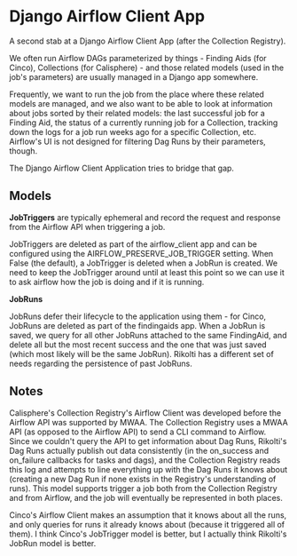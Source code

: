 # Django Airflow Client App

A second stab at a Django Airflow Client App (after the Collection Registry).

We often run Airflow DAGs parameterized by things - Finding Aids (for Cinco), Collections (for Calisphere) - and those related models (used in the job's parameters) are usually managed in a Django app somewhere.

Frequently, we want to run the job from the place where these related models are managed, and we also want to be able to look at information about jobs sorted by their related models: the last successful job for a Finding Aid, the status of a currently running job for a Collection, tracking down the logs for a job run weeks ago for a specific Collection, etc. Airflow's UI is not designed for filtering Dag Runs by their parameters, though.

The Django Airflow Client Application tries to bridge that gap.

## Models

**JobTriggers** are typically ephemeral and record the request and response from the Airflow API when triggering a job.

JobTriggers are deleted as part of the airflow_client app and can be configured using the AIRFLOW_PRESERVE_JOB_TRIGGER setting. When False (the default), a JobTrigger is deleted when a JobRun is created. We need to keep the JobTrigger around until at least this point so we can use it to ask airflow how the job is doing and if it is running.

**JobRuns**

JobRuns defer their lifecycle to the application using them - for Cinco, JobRuns are deleted as part of the findingaids app. When a JobRun is saved, we query for all other JobRuns attached to the same FindingAid, and delete all but the most recent success and the one that was just saved (which most likely will be the same JobRun). Rikolti has a different set of needs regarding the persistence of past JobRuns.

## Notes

Calisphere's Collection Registry's Airflow Client was developed before the Airflow API was supported by MWAA. The Collection Registry uses a MWAA API (as opposed to the Airflow API) to send a CLI command to Airflow. Since we couldn't query the API to get information about Dag Runs, Rikolti's Dag Runs actually publish out data consistently (in the on_success and on_failure callbacks for tasks and dags), and the Collection Registry reads this log and attempts to line everything up with the Dag Runs it knows about (creating a new Dag Run if none exists in the Registry's understanding of runs). This model supports trigger a job both from the Collection Registry and from Airflow, and the job will eventually be represented in both places.

Cinco's Airflow Client makes an assumption that it knows about all the runs, and only queries for runs it already knows about (because it triggered all of them). I think Cinco's JobTrigger model is better, but I actually think Rikolti's JobRun model is better.
